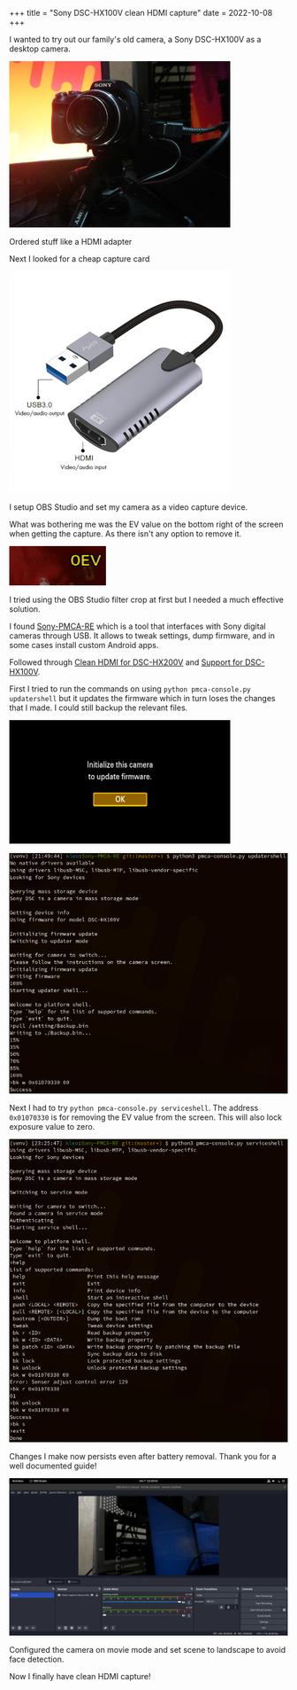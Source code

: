 +++
title = "Sony DSC-HX100V clean HDMI capture"
date = 2022-10-08
+++

I wanted to try out our family's old camera, a Sony DSC-HX100V as a desktop camera. 

![](1.jpg)

Ordered stuff like a HDMI adapter

Next I looked for a cheap capture card

![](2.jpeg)

I setup OBS Studio and set my camera as a video capture device.

What was bothering me was the EV value on the bottom right of the screen when getting the capture. As there isn't any option to remove it.

![](3.png)

I tried using the OBS Studio filter crop at first but I needed a much effective solution.

I found [Sony-PMCA-RE](https://github.com/ma1co/Sony-PMCA-RE/) which is a tool that interfaces with Sony digital cameras through USB. It allows to tweak settings, dump firmware, and in some cases install custom Android apps.  

Followed through [Clean HDMI for DSC-HX200V](https://github.com/ma1co/Sony-PMCA-RE/issues/313) and [Support for DSC-HX100V](https://github.com/ma1co/Sony-PMCA-RE/issues/314). 

First I tried to run the commands on using `python pmca-console.py updatershell` but it updates the firmware which in turn loses the changes that I made. I could still backup the relevant files.

![](6.png)

![](7.png)

Next I had to try `python pmca-console.py serviceshell`. The address `0x01070330` is for removing the EV value from the screen. This will also lock exposure value to zero.

![](4.png)

Changes I make now persists even after battery removal. Thank you for a well documented guide!

![](5.png)

Configured the camera on movie mode and set scene to landscape to avoid face detection.

Now I finally have clean HDMI capture!